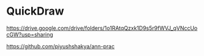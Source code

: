 # QuickDraw

https://drive.google.com/drive/folders/1o1RAtqQzxk1D9s5r9fWVJ_qVNccUocGW?usp=sharing

https://github.com/piyushshakya/ann-prac

